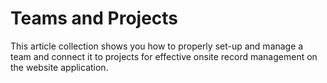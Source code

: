 # Teams and Projects

This article collection shows you how to properly set-up and manage a team and connect it to projects for effective onsite record management on the website application.